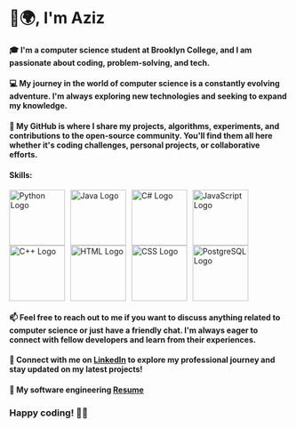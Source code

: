 # 👋🌍,  I'm Aziz
      
#### 🎓 I'm a computer science student at Brooklyn College, and I am passionate about coding, problem-solving, and tech. 

#### 💻 My journey in the world of computer science is a constantly evolving adventure. I'm always exploring new technologies and seeking to expand my knowledge.
  
#### 🌟 My GitHub is where I share my projects, algorithms, experiments, and contributions to the open-source community. You'll find them all here whether it's coding challenges, personal projects, or collaborative efforts.

#### Skills:
<div style="display: flex; flex-wrap: wrap;">
    <img src="https://github.com/bablubambal/All_logo_and_pictures/blob/main/programming%20languages/python.svg" alt="Python Logo" width="100" height="100" style="margin-right: 10px;">
    <img src="https://github.com/bablubambal/All_logo_and_pictures/blob/main/programming%20languages/java.svg" alt="Java Logo" width="100" height="100" style="margin-right: 10px;">
    <img src="https://github.com/bablubambal/All_logo_and_pictures/blob/main/programming%20languages/c%23.svg" alt="C# Logo" width="100" height="100" style="margin-right: 10px;">
    <img src="https://github.com/bablubambal/All_logo_and_pictures/blob/main/programming%20languages/javascript.svg" alt="JavaScript Logo" width="100" height="100" style="margin-right: 10px;">
      <img src="https://github.com/bablubambal/All_logo_and_pictures/blob/main/programming%20languages/c%2B%2B.svg" alt="C++ Logo" width="100" height="100" style="margin-right: 10px;">
    <img src="https://github.com/bablubambal/All_logo_and_pictures/blob/main/others/html.svg" alt="HTML Logo" width="100" height="100" style="margin-right: 10px;">
    <img src="https://github.com/bablubambal/All_logo_and_pictures/blob/main/others/css.svg" alt="CSS Logo" width="100" height="100" style="margin-right: 10px;">
    <img src="https://github.com/bablubambal/All_logo_and_pictures/blob/main/databases/postgresql.svg" alt="PostgreSQL Logo" width="100" height="100" style="margin-right: 10px;">
<!--     <img src="https://github.com/bablubambal/All_logo_and_pictures/blob/main/databases/mysql.svg" alt="MySQL Logo" width="100" height="100" style="margin-right: 10px;"> -->
<!--     <img src="https://upload.wikimedia.org/wikipedia/commons/1/1b/R_logo.svg" alt="R Logo" width="100" height="100" style="margin-right: 10px;">
    <img src="https://github.com/bablubambal/All_logo_and_pictures/blob/main/programming%20languages/bash.svg" alt="Bash Logo" width="100" height="100" style="margin-right: 10px;">
    <img src="https://1000logos.net/wp-content/uploads/2021/04/MATLAB-logo.png" alt="MATLAB Logo" width="100" height="100" style="margin-right: 10px;"> -->
</div>


#### 📫 Feel free to reach out to me if you want to discuss anything related to computer science or just have a friendly chat. I'm always eager to connect with fellow developers and learn from their experiences.

#### 🔗 Connect with me on [LinkedIn](https://www.linkedin.com/in/aziz-abdusamiev/) to explore my professional journey and stay updated on my latest projects!
#### 📝 My software engineering [Resume](https://github.com/a-ziz-7/resume/blob/main/Aziz_Abdusamiev_Resume.pdf)
### Happy coding! 👨‍💻
